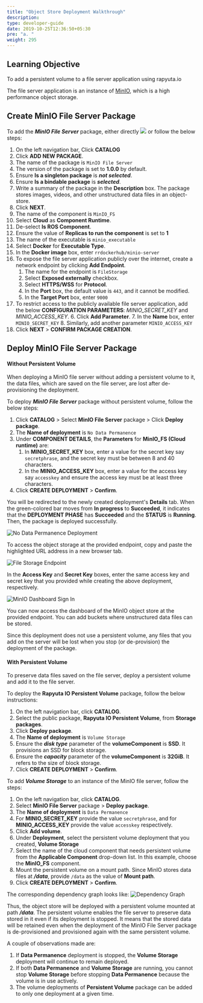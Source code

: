 ```yaml
---
title: "Object Store Deployment Walkthrough"
description:
type: developer-guide
date: 2019-10-25T12:36:50+05:30
pre: "a. "
weight: 295
---
```

## Learning Objective
To add a persistent volume to a file server application using
rapyuta.io

The file server application is an instance of
[MinIO](https://www.minio.io/), which is a high performance
object storage.

## Create MinIO File Server Package
To add the ***MinIO File Server*** package, either directly
<a href="https://console.rapyuta.io/catalog?uo=1&link=https%3A%2F%2Fraw.githubusercontent.com%2Frapyuta-robotics%2Fio_tutorials%2Fmaster%2Fio_manifests%2Fminio_file_server_manifest.json&p=project-qywrzqwpeilnkvtklkufndmh" target="_blank"><img src="https://storage.googleapis.com/artifacts.rapyuta.io/images/import-package-button.svg" atl="Import Package"></a>
or follow the below steps:

1. On the left navigation bar, Click **CATALOG**
2. Click **ADD NEW PACKAGE**.
3. The name of the package is `MinIO File Server`
4. The version of the package is set to **1.0.0** by default. 
5. Ensure **Is a singleton package** is ***not selected***.
6. Ensure **Is a bindable package** is ***selected***.
7. Write a summary of the package in the **Description** box. The package stores images, videos, and other unstructured data files in an object-store.
8. Click **NEXT**.
9.  The name of the component is `MinIO_FS`
10. Select **Cloud** as **Component Runtime**.
11. De-select **Is ROS Component**.
12. Ensure the value of **Replicas to run the component** is set to **1**
13. The name of the executable is `minio_executable`
14. Select **Docker** for **Executable Type**.
15. In the **Docker image** box, enter `rrdockerhub/minio-server`
16. To expose the file server application publicly over the internet, create a network endpoint by clicking **Add Endpoint**.
	1. The name for the endpoint is `FileStorage`
	2. Select **Exposed externally** checkbox.
	3. Select **HTTPS/WSS** for **Protocol**.
	4. In the **Port** box, the default value is `443`, and it cannot be modified.
	5. In the **Target Port** box, enter `9000`
17. To restrict access to the publicly available file server application, add the below **CONFIGURATION PARAMETERS**: *MINIO_SECRET_KEY* and *MINIO_ACCESS_KEY*.
	6. Click **Add Parameter**.
	7. In the **Name** box, enter `MINIO_SECRET_KEY`
	8. Similarly, add another parameter `MINIO_ACCESS_KEY`
18. Click **NEXT** > **CONFIRM PACKAGE CREATION**.

## Deploy MinIO File Server Package

#### Without Persistent Volume
When deploying a MinIO file server without adding a
persistent volume to it, the data files, which are saved on
the file server, are lost after de-provisioning the deployment. 

To deploy ***MinIO File Server*** package without persistent volume,
follow the below steps:

1. Click **CATALOG** > Select **MinIO File Server** package > Click **Deploy package**.
2. The **Name of deployment** is `No Data Permanence`
3. Under **COMPONENT DETAILS**, the **Parameters** for **MinIO_FS (Cloud runtime)** are:
	1. In **MINIO_SECRET_KEY** box, enter a value for the secret key say `secretphrase`, and the secret key must be between 8 and 40 characters.
	2. In the **MINIO_ACCESS_KEY** box, enter a value for the access key say `accesskey` and ensure the access key must be at least three characters.
4. Click **CREATE DEPLOYMENT** > **Confirm**.

You will be redirected to the newly created deployment's **Details** tab. When the green-colored bar moves from **In progress** to **Succeeded**, it indicates that the **DEPLOYMENT PHASE** has **Succeeded** and the **STATUS** is **Running**. Then, the package is deployed successfully.

![No Data Permanence Deployment](/images/chapters/walkthroughs/object-store/no-data-permanence.png?classes=border,shadow&width=40pc)

To access the object storage at the provided
endpoint, copy and paste the highlighted URL address in a
new browser tab.

![File Storage Endpoint](/images/chapters/walkthroughs/object-store/file-storage-endpoint.png?classes=border,shadow&width=50pc)

In the **Access Key** and **Secret Key** boxes, enter the same access key and secret key that you provided while creating the above deployment, respectively.

![MinIO Dashboard Sign In](/images/chapters/walkthroughs/object-store/MinIO-signin-page.png?classes=border,shadow&width=40pc)

You can now access the dashboard of the MinIO object store at the provided endpoint. You can add buckets where unstructured data files can be stored.

Since this deployment does not use a persistent volume, any files that you add on the server will be lost when you stop (or de-provision) the deployment of the package.

#### With Persistent Volume
To preserve data files saved on the file server, deploy a persistent
volume and add it to the file server.

To deploy the **Rapyuta IO Persistent Volume** package, follow the below instructions:

1. On the left navigation bar, click **CATALOG**.
2. Select the public package, **Rapyuta IO Persistent Volume**, from **Storage packages**.
3. Click **Deploy package**.
4. The **Name of deployment** is `Volume Storage`
5. Ensure the ***disk type*** parameter of the **volumeComponent** is **SSD**. It provisions an SSD for block storage.
6. Ensure the ***capacity*** parameter of the **volumeComponent** is **32GiB**. It refers to the size of block storage.
7. Click **CREATE DEPLOYMENT** > **Confirm**.

To add ***Volume Storage*** to an instance of the MinIO file server, follow the steps:

1. On the left navigation bar, click **CATALOG**.
2. Select **MinIO File Server** package > **Deploy package**.
3. The **Name of deployment** is `Data Permanence`
3. For **MINIO_SECRET_KEY** provide the value `secretphrase`, and for **MINIO_ACCESS_KEY** provide the value `accesskey` respectively.
4. Click **Add volume**.
5. Under **Deployment**, select the persistent volume deployment that you created, **Volume Storage**
6. Select the name of the cloud component that needs persistent volume from the **Applicable Component** drop-down list. In this example, choose the **MinIO_FS** component.
7. Mount the persistent volume on a mount path. Since MinIO stores data files at ***/data***, provide `/data` as the value of **Mount path**.
8. Click **CREATE DEPLOYMENT** > **Confirm**.

The corresponding dependency graph looks like:
![Dependency Graph](/images/chapters/walkthroughs/object-store/volume-dgraph.png?classes=border,shadow&width=40pc)

Thus, the object store will be deployed with a persistent volume
mounted at path ***/data***. The persistent volume enables the file
server to preserve data stored in it even if its deployment is stopped.
It means that the stored data will be retained even when the deployment
of the MinIO File Server package is de-provisioned and provisioned again
with the same persistent volume.

A couple of observations made are:

1. If **Data Permanence** deployment is stopped, the **Volume Storage** deployment will continue to remain deployed.
2. If both **Data Permanence** and **Volume Storage** are running, you cannot stop **Volume Storage** before stopping **Data Permanence** because the volume is in use actively.
3. The volume deployments of **Persistent Volume** package can be added to only one deployment at a given time.
